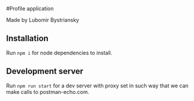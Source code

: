 #Profile application

Made by Lubomir Bystriansky

## Installation

Run `npm i` for node dependencies to install.

## Development server

Run `npm run start` for a dev server with proxy set in such way that we can make calls to postman-echo.com.
